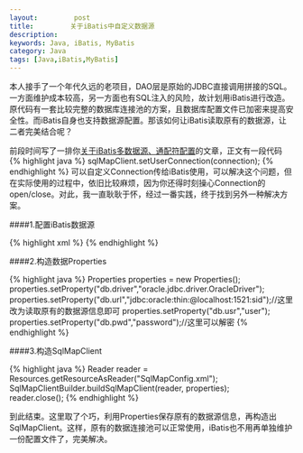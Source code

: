 ```yaml
---
layout:         post
title:         关于iBatis中自定义数据源
description: 
keywords: Java, iBatis, MyBatis
category: Java
tags: [Java,iBatis,MyBatis]
---
```


本人接手了一个年代久远的老项目，DAO层是原始的JDBC直接调用拼接的SQL。一方面维护成本较高，另一方面也有SQL注入的风险，故计划用iBatis进行改造。原代码有一套比较完整的数据库连接池的方案，且数据库配置文件已加密来提高安全性。而iBatis自身也支持数据源配置。那该如何让iBatis读取原有的数据源，让二者完美结合呢？

<!-- more -->
前段时间写了一排你[关于iBatis多数据源、通配符配置](http://chengyuanjian.github.io/java/2014-09/ibatis-multiply-datasource.html)的文章，正文有一段代码
{% highlight java %}
sqlMapClient.setUserConnection(connection);
{% endhighlight %}
可以自定义Connection传给iBatis使用，可以解决这个问题，但在实际使用的过程中，依旧比较麻烦，因为你还得时刻操心Connection的open/close。对此，我一直耿耿于怀，经过一番实践，终于找到另外一种解决方案。

####1.配置iBatis数据源

{% highlight xml %}
  <transactionManager type="JDBC">
		<dataSource type="SIMPLE">
			<property name="JDBC.Driver" value="${db.driver}" />
			<property name="JDBC.ConnectionURL" value="${db.url}" />
			<property name="JDBC.Username" value="${db.usr}" />
			<property name="JDBC.Password" value="${db.pwd}" />
		</dataSource>
	</transactionManager>
{% endhighlight %}

####2.构造数据Properties

{% highlight java %}
Properties properties = new Properties();
properties.setProperty("db.driver","oracle.jdbc.driver.OracleDriver");
properties.setProperty("db.url","jdbc:oracle:thin:@localhost:1521:sid");//这里改为读取原有的数据源信息即可
properties.setProperty("db.usr","user");
properties.setProperty("db.pwd","password");//这里可以解密
{% endhighlight %}

####3.构造SqlMapClient

{% highlight java %}
  Reader reader = Resources.getResourceAsReader("SqlMapConfig.xml");
  SqlMapClientBuilder.buildSqlMapClient(reader, properties);    
  reader.close();
{% endhighlight %}

到此结束。这里取了个巧，利用Properties保存原有的数据源信息，再构造出SqlMapClient。这样，原有的数据连接池可以正常使用，iBatis也不用再单独维护一份配置文件了，完美解决。
